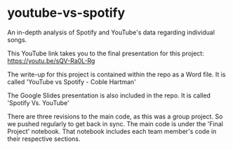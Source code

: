 # youtube-vs-spotify
An in-depth analysis of Spotify and YouTube's data regarding individual songs. 

This YouTube link takes you to the final presentation for this project: https://youtu.be/sQV-Ra0L-Rg

The write-up for this project is contained within the repo as a Word file. It is called 'YouTube vs Spotify - Coble Hartman'

The Google Slides presentation is also included in the repo. It is called 'Spotify Vs. YouTube'

There are three revisions to the main code, as this was a group project. So we pushed regularly to get back in sync. The main code is under the 'Final Project' notebook. That notebook includes each team member's code in their respective sections. 
